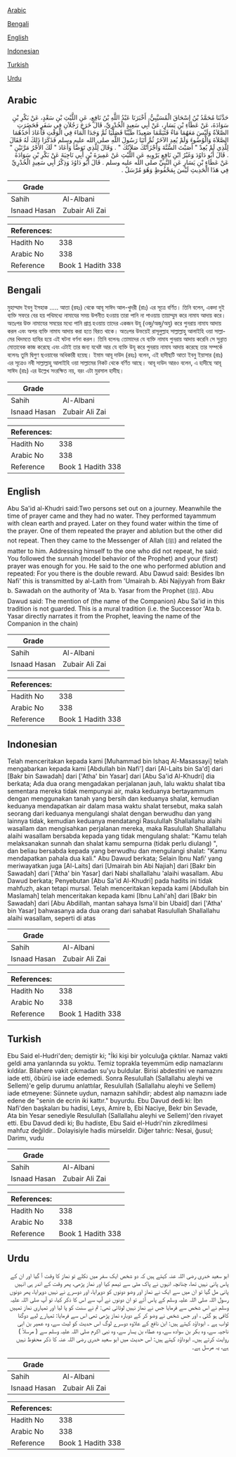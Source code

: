 [Arabic](#arabic)

[Bengali](#bengali)

[English](#english)

[Indonesian](#indonesian)

[Turkish](#turkish)

[Urdu](#urdu)

## Arabic


<div dir="rtl" lang="ar" style={{fontSize:'larger',backgroundColor:'#f8f9fa',padding:20}}>
حَدَّثَنَا مُحَمَّدُ بْنُ إِسْحَاقَ الْمُسَيَّبِيُّ، أَخْبَرَنَا عَبْدُ اللَّهِ بْنُ نَافِعٍ، عَنِ اللَّيْثِ بْنِ سَعْدٍ، عَنْ بَكْرِ بْنِ سَوَادَةَ، عَنْ عَطَاءِ بْنِ يَسَارٍ، عَنْ أَبِي سَعِيدٍ الْخُدْرِيِّ، قَالَ خَرَجَ رَجُلاَنِ فِي سَفَرٍ فَحَضَرَتِ الصَّلاَةُ وَلَيْسَ مَعَهُمَا مَاءٌ فَتَيَمَّمَا صَعِيدًا طَيِّبًا فَصَلَّيَا ثُمَّ وَجَدَا الْمَاءَ فِي الْوَقْتِ فَأَعَادَ أَحَدُهُمَا الصَّلاَةَ وَالْوُضُوءَ وَلَمْ يُعِدِ الآخَرُ ثُمَّ أَتَيَا رَسُولَ اللَّهِ صلى الله عليه وسلم فَذَكَرَا ذَلِكَ لَهُ فَقَالَ لِلَّذِي لَمْ يُعِدْ ‏"‏ أَصَبْتَ السُّنَّةَ وَأَجْزَأَتْكَ صَلاَتُكَ ‏"‏ ‏.‏ وَقَالَ لِلَّذِي تَوَضَّأَ وَأَعَادَ ‏"‏ لَكَ الأَجْرُ مَرَّتَيْنِ ‏"‏ ‏.‏ قَالَ أَبُو دَاوُدَ وَغَيْرُ ابْنِ نَافِعٍ يَرْوِيهِ عَنِ اللَّيْثِ عَنْ عَمِيرَةَ بْنِ أَبِي نَاجِيَةَ عَنْ بَكْرِ بْنِ سَوَادَةَ عَنْ عَطَاءِ بْنِ يَسَارٍ عَنِ النَّبِيِّ صلى الله عليه وسلم ‏.‏ قَالَ أَبُو دَاوُدَ وَذِكْرُ أَبِي سَعِيدٍ الْخُدْرِيِّ فِي هَذَا الْحَدِيثِ لَيْسَ بِمَحْفُوظٍ وَهُوَ مُرْسَلٌ ‏.‏
</div>
<div style={{backgroundColor:'#f8f9fa',padding:20, marginBottom: 10}}><table> <thead> <tr> <th>Grade</th> <th></th> </tr> </thead> <tbody> <tr><td>Sahih</td><td>Al-Albani</td></tr><tr><td>Isnaad Hasan</td><td>Zubair Ali Zai</td></tr></tbody></table><table> <thead> <tr> <th>References:</th> <th></th> </tr> </thead> <tbody><tr><td>Hadith No</td><td>338</td></tr><tr><td>Arabic No</td><td>338</td></tr><tr><td>Reference</td><td>Book 1 Hadith 338</td></tr></tbody></table></div>

## Bengali


<div dir="ltr" lang="bn" style={{fontSize:'larger',backgroundColor:'#f8f9fa',padding:20}}>
মুহাম্মাদ ইবনু ইসহাক ..... আতা (রহঃ) থেকে আবূ সাঈদ আল-খুদরী (রাঃ) এর সূত্রে বর্ণিত। তিনি বলেন, একদা দুই ব্যক্তি সফরে বের হয় পথিমধ্যে নামাযের সময় উপনীত হওয়ায় তারা পানি না পাওয়ায় তায়াম্মুম করে নামায আদায় করে। অতঃপর উক্ত নামাযের সময়ের মধ্যে পানি প্রাপ্ত হওয়ায় তাদের একজন উযূ (ওজু/অজু/অযু) করে পুনরায় নামায আদায় করল এবং অপর ব্যক্তি নামায আদায় করা হতে বিরত থাকে। অতঃপর উভয়েই রাসূলুল্লাহ সাল্লাল্লাহু আলাইহি ওয়া সাল্লামের খিদমতে হাযির হয়ে এই ঘটনা বর্ণনা করল। তিনি বলেনঃ তোমাদের যে ব্যক্তি নামায পুনরায় আদায় করেনি সে সুন্নাত মোতাবেক কাজ করেছে এবং এটাই তার জন্য যথেষ্ট আর যে ব্যক্তি উযূ করে পুনরায় নামায আদায় করেছে তার সম্পর্কে বলেনঃ তুমি দ্বিগুণ ছওয়াবের অধিকারী হয়েছ। ইমাম আবূ দাউদ (রহঃ) বলেন, এই হাদীছটি আতা ইবনু ইয়াসার (রাঃ) এর সূত্রেও নবী সাল্লাল্লাহু আলাইহি ওয়া সাল্লামের নিকট থেকে বর্ণিত আছে। আবূ দাউদ আরও বলেন, এ হাদীছে আবূ সাঈদ (রাঃ) এর উল্লেখ সংরক্ষিত নয়, বরং এটা মুরসাল হাদীছ।
</div>
<div style={{backgroundColor:'#f8f9fa',padding:20, marginBottom: 10}}><table> <thead> <tr> <th>Grade</th> <th></th> </tr> </thead> <tbody> <tr><td>Sahih</td><td>Al-Albani</td></tr><tr><td>Isnaad Hasan</td><td>Zubair Ali Zai</td></tr></tbody></table><table> <thead> <tr> <th>References:</th> <th></th> </tr> </thead> <tbody><tr><td>Hadith No</td><td>338</td></tr><tr><td>Arabic No</td><td>338</td></tr><tr><td>Reference</td><td>Book 1 Hadith 338</td></tr></tbody></table></div>

## English


<div dir="ltr" lang="en" style={{fontSize:'larger',backgroundColor:'#f8f9fa',padding:20}}>
Abu Sa'id al-Khudri said:Two persons set out on a journey. Meanwhile the time of prayer came and they had no water. They performed tayammum with clean earth and prayed. Later on they found water within the time of the prayer. One of them repeated the prayer and ablution but the other did not repeat. Then they came to the Messenger of Allah (ﷺ) and related the matter to him. Addressing himself to the one who did not repeat, he said: You followed the sunnah (model behavior of the Prophet) and your (first) prayer was enough for you. He said to the one who performed ablution and repeated: For you there is the double reward. Abu Dawud said: Besides Ibn Nafi' this is transmitted by al-Laith from 'Umairah b. Abi Najiyyah from Bakr b. Sawadah on the authority of 'Ata b. Yasar from the Prophet (ﷺ). Abu Dawud said: The mention of (the name of the Companion) Abu Sa'id in this tradition is not guarded. This is a mural tradition (i.e. the Successor 'Ata b. Yasar directly narrates it from the Prophet, leaving the name of the Companion in the chain)
</div>
<div style={{backgroundColor:'#f8f9fa',padding:20, marginBottom: 10}}><table> <thead> <tr> <th>Grade</th> <th></th> </tr> </thead> <tbody> <tr><td>Sahih</td><td>Al-Albani</td></tr><tr><td>Isnaad Hasan</td><td>Zubair Ali Zai</td></tr></tbody></table><table> <thead> <tr> <th>References:</th> <th></th> </tr> </thead> <tbody><tr><td>Hadith No</td><td>338</td></tr><tr><td>Arabic No</td><td>338</td></tr><tr><td>Reference</td><td>Book 1 Hadith 338</td></tr></tbody></table></div>

## Indonesian


<div dir="ltr" lang="id" style={{fontSize:'larger',backgroundColor:'#f8f9fa',padding:20}}>
Telah menceritakan kepada kami [Muhammad bin Ishaq Al-Masassayi] telah mengabarkan kepada kami [Abdullah bin Nafi'] dari [Al-Laits bin Sa'd] dari [Bakr bin Sawadah] dari ['Atha' bin Yasar] dari [Abu Sa'id Al-Khudri] dia berkata; Ada dua orang mengadakan perjalanan jauh, lalu waktu shalat tiba sementara mereka tidak mempunyai air, maka keduanya bertayammum dengan menggunakan tanah yang bersih dan keduanya shalat, kemudian keduanya mendapatkan air dalam masa waktu shalat tersebut, maka salah seorang dari keduanya mengulangi shalat dengan berwudhu dan yang lainnya tidak, kemudian keduanya mendatangi Rasulullah Shallallahu alaihi wasallam dan mengisahkan perjalanan mereka, maka Rasulullah Shallallahu alaihi wasallam bersabda kepada yang tidak mengulang shalat: "Kamu telah melaksanakan sunnah dan shalat kamu sempurna (tidak perlu diulang) ", dan beliau bersabda kepada yang berwudhu dan mengulangi shalat: "Kamu mendapatkan pahala dua kali." Abu Dawud berkata; Selain Ibnu Nafi' yang meriwayatkan juga [Al-Laits] dari [Umairah bin Abi Najiah] dari [Bakr bin Sawadah] dari ['Atha' bin Yasar] dari Nabi shallallahu 'alaihi wasallam. Abu Dawud berkata; Penyebutan [Abu Sa'id Al-Khudri] pada hadits ini tidak mahfuzh, akan tetapi mursal. Telah menceritakan kepada kami [Abdullah bin Maslamah] telah menceritakan kepada kami [Ibnu Lahi'ah] dari [Bakr bin Sawadah] dari [Abu Abdillah, mantan sahaya Isma'il bin Ubaid] dari ['Atha' bin Yasar] bahwasanya ada dua orang dari sahabat Rasulullah Shallallahu alaihi wasallam, seperti di atas
</div>
<div style={{backgroundColor:'#f8f9fa',padding:20, marginBottom: 10}}><table> <thead> <tr> <th>Grade</th> <th></th> </tr> </thead> <tbody> <tr><td>Sahih</td><td>Al-Albani</td></tr><tr><td>Isnaad Hasan</td><td>Zubair Ali Zai</td></tr></tbody></table><table> <thead> <tr> <th>References:</th> <th></th> </tr> </thead> <tbody><tr><td>Hadith No</td><td>338</td></tr><tr><td>Arabic No</td><td>338</td></tr><tr><td>Reference</td><td>Book 1 Hadith 338</td></tr></tbody></table></div>

## Turkish


<div dir="ltr" lang="tr" style={{fontSize:'larger',backgroundColor:'#f8f9fa',padding:20}}>
Ebu Said el-Hudri'den; demiştir ki; "İki kişi bir yolculuğa çıktılar. Namaz vakti geldi ama yanlarında su yoktu. Temiz toprakla teyemmüm edip namazlarını kıldılar. Bilahere vakit çıkmadan su'yu buldular. Birisi abdestini ve namazını iade etti, öbürü ise iade edemedi. Sonra Resulullah (Sallallahu aleyhi ve Sellem)'e gelip durumu anlattılar, Resulullah (Sallallahu aleyhi ve Sellem) iade etmeyene: Sünnete uydun, namazın sahihdir; abdest alıp namazını iade edene de "senin de ecrin iki kattır." buyurdu. Ebu Davud dedi ki: İbn Nafi'den başkaları bu hadisi, Leys, Amire b, Ebi Naciye, Bekr bin Sevade, Ata bin Yesar senediyle Resulullah (Sallallahu aleyhi ve Sellem)'den rivayet etti. Ebu Davud dedi ki; Bu hadiste, Ebu Said el-Hudri'nin zikredilmesi mahfuz değildir.. Dolayisiyle hadis mürseldir. Diğer tahric: Nesai, ğusul; Darimı, vudu
</div>
<div style={{backgroundColor:'#f8f9fa',padding:20, marginBottom: 10}}><table> <thead> <tr> <th>Grade</th> <th></th> </tr> </thead> <tbody> <tr><td>Sahih</td><td>Al-Albani</td></tr><tr><td>Isnaad Hasan</td><td>Zubair Ali Zai</td></tr></tbody></table><table> <thead> <tr> <th>References:</th> <th></th> </tr> </thead> <tbody><tr><td>Hadith No</td><td>338</td></tr><tr><td>Arabic No</td><td>338</td></tr><tr><td>Reference</td><td>Book 1 Hadith 338</td></tr></tbody></table></div>

## Urdu


<div dir="rtl" lang="ur" style={{fontSize:'larger',backgroundColor:'#f8f9fa',padding:20}}>
ابو سعید خدری رضی اللہ عنہ کہتے ہیں کہ دو شخص ایک سفر میں نکلے تو نماز کا وقت آ گیا اور ان کے پاس پانی نہیں تھا، چنانچہ انہوں نے پاک مٹی سے تیمم کیا اور نماز پڑھی، پھر وقت کے اندر ہی انہیں پانی مل گیا تو ان میں سے ایک نے نماز اور وضو دونوں کو دوہرایا، اور دوسرے نے نہیں دوہرایا، پھر دونوں رسول اللہ صلی اللہ علیہ وسلم کے پاس آئے تو ان دونوں نے آپ سے اس کا ذکر کیا، تو آپ صلی اللہ علیہ وسلم نے اس شخص سے فرمایا جس نے نماز نہیں لوٹائی تھی: تم نے سنت کو پا لیا اور تمہاری نماز تمہیں کافی ہو گئی ، اور جس شخص نے وضو کر کے دوبارہ نماز پڑھی تھی اس سے فرمایا: تمہارے لیے دوگنا ثواب ہے ۔ ابوداؤد کہتے ہیں: ابن نافع کے علاوہ دوسرے لوگ اس حدیث کو لیث سے، وہ عمیر بن ابی ناجیہ سے، وہ بکر بن سوادہ سے، وہ عطاء بن یسار سے، وہ نبی اکرم صلی اللہ علیہ وسلم سے ( مرسلاً ) روایت کرتے ہیں۔ ابوداؤد کہتے ہیں: اس حدیث میں ابو سعید خدری رضی اللہ عنہ کا ذکر محفوظ نہیں ہے، یہ مرسل ہے۔
</div>
<div style={{backgroundColor:'#f8f9fa',padding:20, marginBottom: 10}}><table> <thead> <tr> <th>Grade</th> <th></th> </tr> </thead> <tbody> <tr><td>Sahih</td><td>Al-Albani</td></tr><tr><td>Isnaad Hasan</td><td>Zubair Ali Zai</td></tr></tbody></table><table> <thead> <tr> <th>References:</th> <th></th> </tr> </thead> <tbody><tr><td>Hadith No</td><td>338</td></tr><tr><td>Arabic No</td><td>338</td></tr><tr><td>Reference</td><td>Book 1 Hadith 338</td></tr></tbody></table></div>